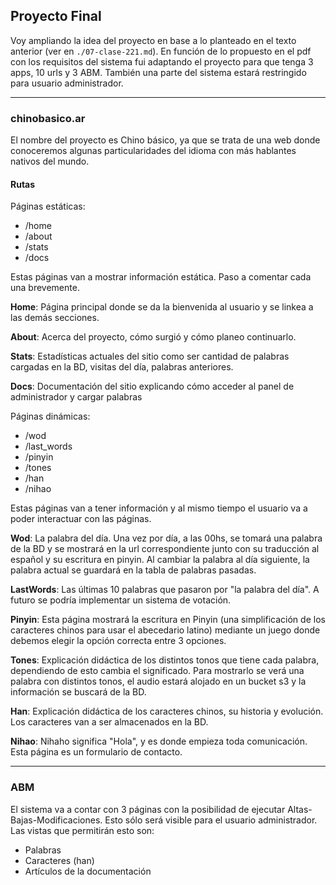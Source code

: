 ## Proyecto Final

Voy ampliando la idea del proyecto en base a lo planteado en el texto anterior (ver en `./07-clase-221.md`).
En función de lo propuesto en el pdf con los requisitos del sistema fui adaptando el proyecto para que tenga 3 apps, 10 urls y 3 ABM. También una parte del sistema estará restringido para usuario administrador.

---

### chinobasico.ar 

El nombre del proyecto es Chino básico, ya que se trata de una web donde conoceremos algunas particularidades del idioma con más hablantes nativos del mundo.

 #### Rutas
 
 Páginas estáticas:
 
 - /home
 - /about
 - /stats
 - /docs

Estas páginas van a mostrar información estática. Paso a comentar cada una brevemente.

**Home**: Página principal donde se da la bienvenida al usuario y se linkea a las demás secciones.

**About**: Acerca del proyecto, cómo surgió y cómo planeo continuarlo.

**Stats**: Estadísticas actuales del sitio como ser cantidad de palabras cargadas en la BD, visitas del día, palabras anteriores.

**Docs**: Documentación del sitio explicando cómo acceder al panel de administrador y cargar palabras

Páginas dinámicas:

- /wod
- /last_words
- /pinyin
- /tones
- /han
- /nihao

Estas páginas van a tener información y al mismo tiempo el usuario va a poder interactuar con las páginas.

**Wod**: La palabra del día. Una vez por día, a las 00hs, se tomará una palabra de la BD y se mostrará en la url correspondiente junto con su traducción al español y su escritura en pinyin. Al cambiar la palabra al día siguiente, la palabra actual se guardará en la tabla de palabras pasadas.

**LastWords**: Las últimas 10 palabras que pasaron por "la palabra del día". A futuro se podría implementar un sistema de votación.

**Pinyin**: Esta página mostrará la escritura en Pinyin (una simplificación de los caracteres chinos para usar el abecedario latino) mediante un juego donde debemos elegir la opción correcta entre 3 opciones.

**Tones**: Explicación didáctica de los distintos tonos que tiene cada palabra, dependiendo de esto cambia el significado. Para mostrarlo se verá una palabra con distintos tonos, el audio estará alojado en un bucket s3 y la información se buscará de la BD.

**Han**: Explicación didáctica de los caracteres chinos, su historia y evolución. Los caracteres van a ser almacenados en la BD.

**Nihao**: Nihaho significa "Hola", y es donde empieza toda comunicación. Esta página es un formulario de contacto.

---

### ABM

El sistema va a contar con 3 páginas con la posibilidad de ejecutar Altas-Bajas-Modificaciones. Esto sólo será visible para el usuario administrador. Las vistas que permitirán esto son:

- Palabras
- Caracteres (han)
- Artículos de la documentación